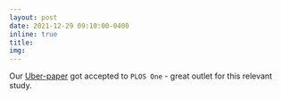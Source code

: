 ```yaml
---
layout: post
date: 2021-12-29 09:10:00-0400
inline: true
title:
img:
---
```


Our [Uber-paper](https://rafalkucharskipk.github.io/projects/3_UBER/) got accepted to `PLOS One` - great outlet for this relevant study.

